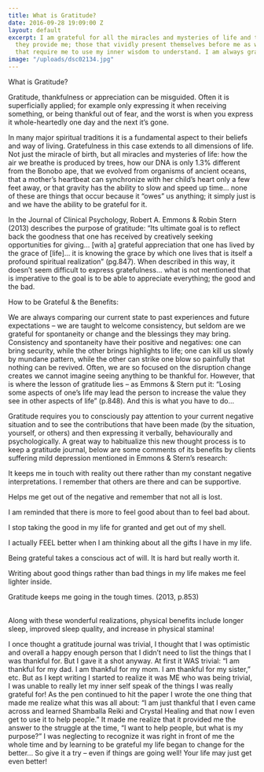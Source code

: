```yaml
---
title: What is Gratitude?
date: 2016-09-28 19:09:00 Z
layout: default
excerpt: I am grateful for all the miracles and mysteries of life and the lessons
  they provide me; those that vividly present themselves before me as well as those
  that require me to use my inner wisdom to understand. I am always grateful
image: "/uploads/dsc02134.jpg"
---
```


What is Gratitude?

Gratitude, thankfulness or appreciation can be misguided. Often it is superficially applied; for example only expressing it when receiving something, or being thankful out of fear, and the worst is when you express it whole-heartedly one day and the next it’s gone.

In many major spiritual traditions it is a fundamental aspect to their beliefs and way of living. Gratefulness in this case extends to all dimensions of life. Not just the miracle of birth, but all miracles and mysteries of life: how the air we breathe is produced by trees, how our DNA is only 1.3% different from the Bonobo ape, that we evolved from organisms of ancient oceans, that a mother’s heartbeat can synchronize with her child’s heart only a few feet away, or that gravity has the ability to slow and speed up time... none of these are things that occur because it “owes” us anything; it simply just is and we have the ability to be grateful for it.

In the Journal of Clinical Psychology, Robert A. Emmons & Robin Stern (2013) describes the purpose of gratitude: “Its ultimate goal is to reflect back the goodness that one has received by creatively seeking opportunities for giving... [with a] grateful appreciation that one has lived by the grace of [life]... it is knowing the grace by which one lives that is itself a profound spiritual realization” (pg.847). When described in this way, it doesn’t seem difficult to express gratefulness... what is not mentioned that is imperative to the goal is to be able to appreciate everything; the good and the bad.

How to be Grateful & the Benefits:

We are always comparing our current state to past experiences and future expectations – we are taught to welcome consistency, but seldom are we grateful for spontaneity or change and the blessings they may bring. Consistency and spontaneity have their positive and negatives: one can bring security, while the other brings highlights to life; one can kill us slowly by mundane pattern, while the other can strike one blow so painfully that nothing can be revived. Often, we are so focused on the disruption change creates we cannot imagine seeing anything to be thankful for. However, that is where the lesson of gratitude lies – as Emmons & Stern put it: “Losing some aspects of one’s life may lead the person to increase the value they see in other aspects of life” (p.848). And this is what you have to do...

Gratitude requires you to consciously pay attention to your current negative situation and to see the contributions that have been made (by the situation, yourself, or others) and then expressing it verbally, behaviourally and psychologically. A great way to habitualize this new thought process is to keep a gratitude journal, below are some comments of its benefits by clients suffering mild depression mentioned in Emmons & Stern’s research:

It keeps me in touch with reality out there rather than my constant negative interpretations. I remember that others are there and can be supportive.

Helps me get out of the negative and remember that not all is lost.

I am reminded that there is more to feel good about than to feel bad about.

I stop taking the good in my life for granted and get out of my shell.

I actually FEEL better when I am thinking about all the gifts I have in my life.

Being grateful takes a conscious act of will. It is hard but really worth it.

Writing about good things rather than bad things in my life makes me feel lighter inside.

Gratitude keeps me going in the tough times. (2013, p.853)
<br>&nbsp;

Along with these wonderful realizations, physical benefits include longer sleep, improved sleep quality, and increase in physical stamina!

I once thought a gratitude journal was trivial, I thought that I was optimistic and overall a happy enough person that I didn’t need to list the things that I was thankful for. But I gave it a shot anyway. At first it WAS trivial: “I am thankful for my dad. I am thankful for my mom. I am thankful for my sister,” etc. But as I kept writing I started to realize it was ME who was being trivial, I was unable to really let my inner self speak of the things I was really grateful for! As the pen continued to hit the paper I wrote the one thing that made me realize what this was all about: “I am just thankful that I even came across and learned Shamballa Reiki and Crystal Healing and that now I even get to use it to help people.” It made me realize that it provided me the answer to the struggle at the time, “I want to help people, but what is my purpose?” I was neglecting to recognize it was right in front of me the whole time and by learning to be grateful my life began to change for the better... So give it a try – even if things are going well! Your life may just get even better!